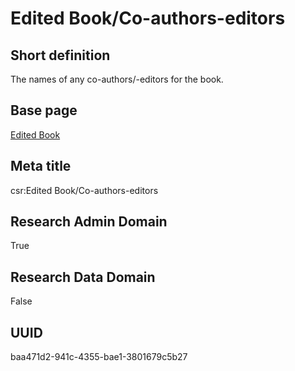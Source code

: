 # Edited Book/Co-authors-editors
## Short definition
The names of any co-authors/-editors for the book.
## Base page
[Edited Book](../../Objects/Edited%20Book.md)
## Meta title
csr:Edited Book/Co-authors-editors
## Research Admin Domain
True
## Research Data Domain
False
## UUID
baa471d2-941c-4355-bae1-3801679c5b27
